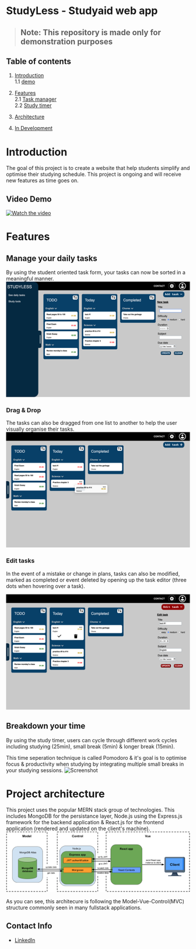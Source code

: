 # StudyLess - Studyaid web app

> ## Note: This repository is made only for demonstration purposes 

## Table of contents

1. [Introduction](#introduction)  
1.1 [demo](#video-demo)  

2. [Features](#features)  
2.1 [Task manager](#manage-your-daily-tasks)  
2.2 [Study timer](#breakdown-your-time)

3. [Architecture](#project-architecture)

4. [In Development](#in-development)

# Introduction

The goal of this project is to create a website that help students simplify and optimise their studying schedule. This project is ongoing and will receive new features as time goes on.

## Video Demo

[![Watch the video](images/Demo-thumbnail.png)](https://www.youtube.com/watch?v=UpgRUPS-Gks&ab_channel=S%C3%A9bastienRoy)

# Features

## Manage your daily tasks

By using the student oriented task form, your tasks can now be sorted in a meaningful manner.
![Screenshot](images/tasksScreen.png)

### Drag & Drop

The tasks can also be dragged from one list to another to help the user visually organise their tasks.
![Screenshot](./images/draggingTask.png)

### Edit tasks

In the event of a mistake or change in plans, tasks can also be modified, marked as completed or event deleted by opening up the task editor (three dots when hovering over a task).

![Screenshot](./images/EditTask.png)

## Breakdown your time

By using the study timer, users can cycle through different work cycles including studying (25min), small break (5min) & longer break (15min). 

This time seperation technique is called Pomodoro & it's goal is to optimise focus & productivity when studying by integrating multiple small breaks in your studying sessions.
![Screenshot](./images/timerScreen.png)

# Project architecture
This project uses the popular MERN stack group of technologies. This includes MongoDB for the persistance layer, Node.js using the Express.js framework for the backend application & React.js for the frontend application (rendered and updated on the client's machine).
![Screenshot](./images/ProjectArchitecture.png)

As you can see, this architecure is following the Model-Vue-Control(MVC) structure commonly seen in many fullstack applications.

## Contact Info
- [LinkedIn](https://www.linkedin.com/in/s%C3%A9bastien-roy-611245213/)
